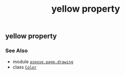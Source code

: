 ﻿---
title: yellow property
second_title: Aspose.Page for Python via .NET API References
description: 
type: docs
weight: 1570
url: /python-net/aspose.page.drawing/color/yellow/
is_root: false
---

## yellow property


### See Also
* module [`aspose.page.drawing`](../../)
* class [`Color`](/page/python-net/aspose.page.drawing/color)
